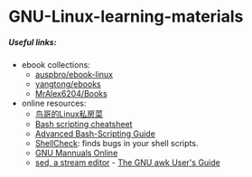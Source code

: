 # GNU-Linux-learning-materials

##### Useful links:

- ebook collections:
  - [auspbro/ebook-linux](https://github.com/auspbro/ebook-linux)
  - [yangtong/ebooks](https://github.com/yangtong/ebooks)
  - [MrAlex6204/Books](https://github.com/MrAlex6204/Books)
- online resources:
  - [鸟哥的Linux私房菜](http://cn.linux.vbird.org/)
  - [Bash scripting cheatsheet](https://devhints.io/bash)
  - [Advanced Bash-Scripting Guide](http://tldp.org/LDP/abs/html/)
  - [ShellCheck](https://www.shellcheck.net/): finds bugs in your shell scripts. 
  - [GNU Mannuals Online](https://www.gnu.org/manual/manual.html)
  - [sed, a stream editor](https://www.gnu.org/software/sed/manual/sed.html)  - [The GNU awk User's Guide](https://www.gnu.org/software/gawk/manual/gawk.html)
